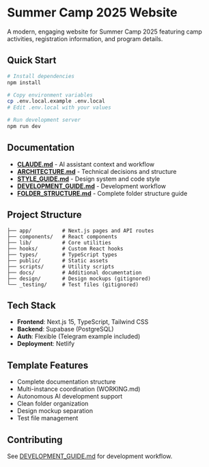 # Summer Camp 2025 Website

A modern, engaging website for Summer Camp 2025 featuring camp activities, registration information, and program details.

## Quick Start

```bash
# Install dependencies
npm install

# Copy environment variables
cp .env.local.example .env.local
# Edit .env.local with your values

# Run development server
npm run dev
```

## Documentation

- **[CLAUDE.md](./CLAUDE.md)** - AI assistant context and workflow
- **[ARCHITECTURE.md](./ARCHITECTURE.md)** - Technical decisions and structure
- **[STYLE_GUIDE.md](./STYLE_GUIDE.md)** - Design system and code style
- **[DEVELOPMENT_GUIDE.md](./DEVELOPMENT_GUIDE.md)** - Development workflow
- **[FOLDER_STRUCTURE.md](./FOLDER_STRUCTURE.md)** - Complete folder structure guide

## Project Structure

```
├── app/          # Next.js pages and API routes
├── components/   # React components
├── lib/          # Core utilities
├── hooks/        # Custom React hooks
├── types/        # TypeScript types
├── public/       # Static assets
├── scripts/      # Utility scripts
├── docs/         # Additional documentation
├── design/       # Design mockups (gitignored)
└── _testing/     # Test files (gitignored)
```

## Tech Stack

- **Frontend**: Next.js 15, TypeScript, Tailwind CSS
- **Backend**: Supabase (PostgreSQL)
- **Auth**: Flexible (Telegram example included)
- **Deployment**: Netlify

## Template Features

- Complete documentation structure
- Multi-instance coordination (WORKING.md)
- Autonomous AI development support
- Clean folder organization
- Design mockup separation
- Test file management

## Contributing

See [DEVELOPMENT_GUIDE.md](./DEVELOPMENT_GUIDE.md) for development workflow.